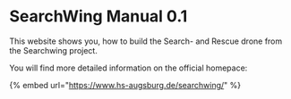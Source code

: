 # SearchWing Manual 0.1

This website shows you, how to build the Search- and Rescue drone from the Searchwing project. 

You will find more detailed information on the official homepace:

{% embed url="https://www.hs-augsburg.de/searchwing/" %}



